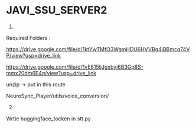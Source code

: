 # JAVI_SSU_SERVER2

1.
Required Folders :

https://drive.google.com/file/d/1ktYwTMfO3WgmHDU6HVVBg4iBBmcq74VP/view?usp=drive_link

https://drive.google.com/file/d/1vE615ljJgxbyj6B3Gp8S-mmx20dm6E4q/view?usp=drive_link


unzip -> put in this route

NeuroSync_Player/utils/voice_conversion/

2.
Wrtie huggingface_tocken in stt.py
